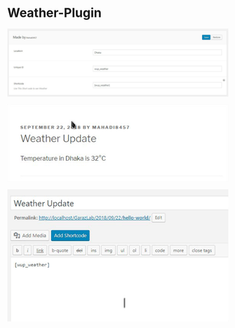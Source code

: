 # Weather-Plugin

![screenshot](screenshot3.png)

![screenshot](Shreenshot2.png)

![screenshot](screenshot.png)
